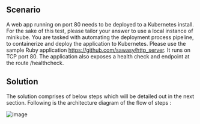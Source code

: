 Scenario
---

A web app running on port 80 needs to be deployed to a Kubernetes install. For the sake of this test, please tailor your answer to use a local instance of minikube. You are tasked with automating the deployment process pipeline, to containerize and deploy the application to Kubernetes. Please use the sample Ruby application https://github.com/sawasy/http_server. It runs on TCP port 80. The application also exposes a health check and endpoint at the route /healthcheck.

Solution
----

The solution comprises of below steps which will be detailed out in the next section. Following is the architecture diagram of the flow of steps :

![image](https://user-images.githubusercontent.com/68593337/120637628-c2f16e80-c48c-11eb-958a-fdc6f81b4d0d.png)


